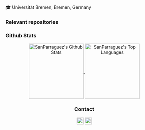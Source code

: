 :mortar_board: Universität Bremen, Bremen, Germany

<h3> Relevant repositories </h3>



<!-- GITHUB STATISTICS -->
<h3> Github Stats </h3>

<!-- https://github.com/anuraghazra/github-readme-stats -->
<div align="center">
  <a href="https://github.com/anuraghazra/github-readme-stats">
    <img
         height="175px"
         align="center" 
         src="https://github-readme-stats.vercel.app/api/?username=SanParraguez&show_icons=true&include_all_commits=false&count_private=true&line_height=23&theme=react&hide_border=true&hide_rank=false&border_radius=9&bg_color=1F222E&title_color=F85D7F&icon_color=F8D866" 
         alt="SanParraguez's Github Stats" />
  </a>
  <a href="https://github.com/anuraghazra/github-readme-stats">
    <img 
         height="175px"
         align="center" 
         src="https://github-readme-stats.vercel.app/api/top-langs/?username=SanParraguez&langs_count=8&layout=compact&card_width=250&theme=react&hide_border=true&border_radius=6&bg_color=1F222E&title_color=F85D7F&icon_color=F8D866&hide=Jupyter%20Notebook" 
         alt="SanParraguez's Top Languages" />
  </a>
</div>

<!-- CONTACT BADGES -->
<h3 align="center"> Contact </h3>

<div align="center">
    <a href="mailto:sanparra@uni-bremen.de"><img alt="Mail" src="https://img.shields.io/badge/Email-D14836?style=flat&logo=gmail&logoColor=white" height="22px" /></a>
    <a href="https://www.linkedin.com/in/santiago-parraguez/"><img alt="LinkedIn" src="https://img.shields.io/badge/Linkedin%20-%230077B5.svg?&style=flat&logo=linkedin&logoColor=white" height="22px" /></a>
</div>
